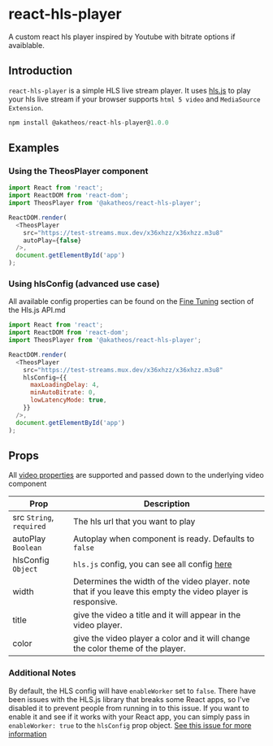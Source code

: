# react-hls-player
A custom react hls player inspired by Youtube with bitrate options if avaiblable.

## Introduction

`react-hls-player` is a simple HLS live stream player.
It uses [hls.js](https://github.com/video-dev/hls.js) to play your hls live stream if your browser supports `html 5 video` and `MediaSource Extension`.

```javascript
npm install @akatheos/react-hls-player@1.0.0
```


## Examples

### Using the TheosPlayer component

```javascript
import React from 'react';
import ReactDOM from 'react-dom';
import TheosPlayer from '@akatheos/react-hls-player';

ReactDOM.render(
  <TheosPlayer
    src="https://test-streams.mux.dev/x36xhzz/x36xhzz.m3u8"
    autoPlay={false}
  />,
  document.getElementById('app')
);
```

### Using hlsConfig (advanced use case)

All available config properties can be found on the [Fine Tuning](https://github.com/video-dev/hls.js/blob/master/docs/API.md#fine-tuning) section of the Hls.js API.md

```javascript
import React from 'react';
import ReactDOM from 'react-dom';
import TheosPlayer from '@akatheos/react-hls-player';

ReactDOM.render(
  <TheosPlayer
    src="https://test-streams.mux.dev/x36xhzz/x36xhzz.m3u8"
    hlsConfig={{
      maxLoadingDelay: 4,
      minAutoBitrate: 0,
      lowLatencyMode: true,
    }}
  />,
  document.getElementById('app')
);
```

## Props

All [video properties](https://www.w3schools.com/tags/att_video_poster.asp) are supported and passed down to the underlying video component

| Prop                     | Description                                                                                                             |
| ------------------------ | ----------------------------------------------------------------------------------------------------------------------- |
| src `String`, `required` | The hls url that you want to play                                                                                       |
| autoPlay `Boolean`       | Autoplay when component is ready. Defaults to `false`                                                                   |
| hlsConfig `Object`       | `hls.js` config, you can see all config [here](https://github.com/video-dev/hls.js/blob/master/docs/API.md#fine-tuning) |
| width                    | Determines the width of the video player. note that if you leave this empty the video player is responsive.             |
| title                    | give the video a title and it will appear in the video player.                                                          |
| color                    | give the video player a color and it will change the color theme of the player.                                         |

### Additional Notes

By default, the HLS config will have `enableWorker` set to `false`. There have been issues with the HLS.js library that breaks some React apps, so I've disabled it to prevent people from running in to this issue. If you want to enable it and see if it works with your React app, you can simply pass in `enableWorker: true` to the `hlsConfig` prop object. [See this issue for more information](https://github.com/video-dev/hls.js/issues/2064)
